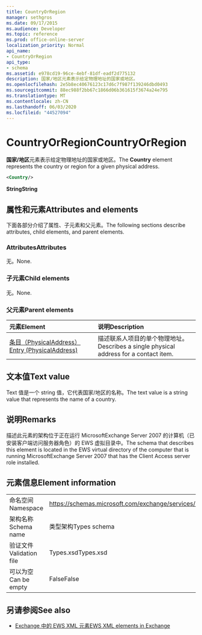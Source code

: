 ```yaml
---
title: CountryOrRegion
manager: sethgros
ms.date: 09/17/2015
ms.audience: Developer
ms.topic: reference
ms.prod: office-online-server
localization_priority: Normal
api_name:
- CountryOrRegion
api_type:
- schema
ms.assetid: e978cd19-96ce-4ebf-81df-eadf2d775132
description: 国家/地区元素表示给定物理地址的国家或地区。
ms.openlocfilehash: 2e5b8ec40676123c17d6c7f987f139246dbd0493
ms.sourcegitcommit: 88ec988f2bb67c1866d06b361615f3674a24e795
ms.translationtype: MT
ms.contentlocale: zh-CN
ms.lasthandoff: 06/03/2020
ms.locfileid: "44527094"
---
```

# <a name="countryorregion"></a><span data-ttu-id="8c5d8-103">CountryOrRegion</span><span class="sxs-lookup"><span data-stu-id="8c5d8-103">CountryOrRegion</span></span>

<span data-ttu-id="8c5d8-104">**国家/地区**元素表示给定物理地址的国家或地区。</span><span class="sxs-lookup"><span data-stu-id="8c5d8-104">The **Country** element represents the country or region for a given physical address.</span></span> 
  
```xml
<Country/>
```

 <span data-ttu-id="8c5d8-105">**String**</span><span class="sxs-lookup"><span data-stu-id="8c5d8-105">**String**</span></span>
## <a name="attributes-and-elements"></a><span data-ttu-id="8c5d8-106">属性和元素</span><span class="sxs-lookup"><span data-stu-id="8c5d8-106">Attributes and elements</span></span>

<span data-ttu-id="8c5d8-107">下面各部分介绍了属性、子元素和父元素。</span><span class="sxs-lookup"><span data-stu-id="8c5d8-107">The following sections describe attributes, child elements, and parent elements.</span></span>
  
### <a name="attributes"></a><span data-ttu-id="8c5d8-108">Attributes</span><span class="sxs-lookup"><span data-stu-id="8c5d8-108">Attributes</span></span>

<span data-ttu-id="8c5d8-109">无。</span><span class="sxs-lookup"><span data-stu-id="8c5d8-109">None.</span></span>
  
### <a name="child-elements"></a><span data-ttu-id="8c5d8-110">子元素</span><span class="sxs-lookup"><span data-stu-id="8c5d8-110">Child elements</span></span>

<span data-ttu-id="8c5d8-111">无。</span><span class="sxs-lookup"><span data-stu-id="8c5d8-111">None.</span></span>
  
### <a name="parent-elements"></a><span data-ttu-id="8c5d8-112">父元素</span><span class="sxs-lookup"><span data-stu-id="8c5d8-112">Parent elements</span></span>

|<span data-ttu-id="8c5d8-113">**元素**</span><span class="sxs-lookup"><span data-stu-id="8c5d8-113">**Element**</span></span>|<span data-ttu-id="8c5d8-114">**说明**</span><span class="sxs-lookup"><span data-stu-id="8c5d8-114">**Description**</span></span>|
|:-----|:-----|
|[<span data-ttu-id="8c5d8-115">条目（PhysicalAddress）</span><span class="sxs-lookup"><span data-stu-id="8c5d8-115">Entry (PhysicalAddress)</span></span>](entry-physicaladdress.md) <br/> |<span data-ttu-id="8c5d8-116">描述联系人项目的单个物理地址。</span><span class="sxs-lookup"><span data-stu-id="8c5d8-116">Describes a single physical address for a contact item.</span></span>  <br/> |
   
## <a name="text-value"></a><span data-ttu-id="8c5d8-117">文本值</span><span class="sxs-lookup"><span data-stu-id="8c5d8-117">Text value</span></span>

<span data-ttu-id="8c5d8-118">Text 值是一个 string 值，它代表国家/地区的名称。</span><span class="sxs-lookup"><span data-stu-id="8c5d8-118">The text value is a string value that represents the name of a country.</span></span>
  
## <a name="remarks"></a><span data-ttu-id="8c5d8-119">说明</span><span class="sxs-lookup"><span data-stu-id="8c5d8-119">Remarks</span></span>

<span data-ttu-id="8c5d8-120">描述此元素的架构位于正在运行 MicrosoftExchange Server 2007 的计算机（已安装客户端访问服务器角色）的 EWS 虚拟目录中。</span><span class="sxs-lookup"><span data-stu-id="8c5d8-120">The schema that describes this element is located in the EWS virtual directory of the computer that is running MicrosoftExchange Server 2007 that has the Client Access server role installed.</span></span>
  
## <a name="element-information"></a><span data-ttu-id="8c5d8-121">元素信息</span><span class="sxs-lookup"><span data-stu-id="8c5d8-121">Element information</span></span>

|||
|:-----|:-----|
|<span data-ttu-id="8c5d8-122">命名空间</span><span class="sxs-lookup"><span data-stu-id="8c5d8-122">Namespace</span></span>  <br/> |https://schemas.microsoft.com/exchange/services/2006/types  <br/> |
|<span data-ttu-id="8c5d8-123">架构名称</span><span class="sxs-lookup"><span data-stu-id="8c5d8-123">Schema name</span></span>  <br/> |<span data-ttu-id="8c5d8-124">类型架构</span><span class="sxs-lookup"><span data-stu-id="8c5d8-124">Types schema</span></span>  <br/> |
|<span data-ttu-id="8c5d8-125">验证文件</span><span class="sxs-lookup"><span data-stu-id="8c5d8-125">Validation file</span></span>  <br/> |<span data-ttu-id="8c5d8-126">Types.xsd</span><span class="sxs-lookup"><span data-stu-id="8c5d8-126">Types.xsd</span></span>  <br/> |
|<span data-ttu-id="8c5d8-127">可以为空</span><span class="sxs-lookup"><span data-stu-id="8c5d8-127">Can be empty</span></span>  <br/> |<span data-ttu-id="8c5d8-128">False</span><span class="sxs-lookup"><span data-stu-id="8c5d8-128">False</span></span>  <br/> |
   
## <a name="see-also"></a><span data-ttu-id="8c5d8-129">另请参阅</span><span class="sxs-lookup"><span data-stu-id="8c5d8-129">See also</span></span>



- [<span data-ttu-id="8c5d8-130">Exchange 中的 EWS XML 元素</span><span class="sxs-lookup"><span data-stu-id="8c5d8-130">EWS XML elements in Exchange</span></span>](ews-xml-elements-in-exchange.md)

